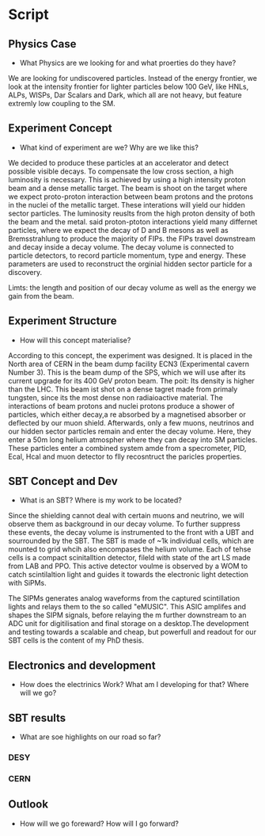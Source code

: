 # Script

## Physics Case

- What Physics are we looking for and what proerties do they have?

We are looking for undiscovered particles. Instead of the energy frontier, we look at the intensity frontier for lighter particles below 100 GeV, like HNLs, ALPs, WISPs, Dar Scalars and Dark, which all are not heavy, but feature extremly low coupling to the SM.


## Experiment Concept

- What kind of experiment are we? Why are we like this?

We decided to produce these particles at an accelerator and detect possible visible decays. To compensate the low cross section, a high luminosity is necessary. This is achieved by using a high intensity proton beam and a dense metallic target. The beam is shoot on the target where we expect proto-proton interaction between beam protons and the protons in the nuclei of the metallic target. These interations will yield our hidden sector particles. The luminosity reuslts from the high proton density of both the beam and the metal. said proton-ptoton interactions yield many differnet particles, where we expect the decay of D and B mesons as well as Bremsstrahlung to produce the majority of FIPs. the FIPs travel downstream and decay inside a decay volume. The decay volume is connected to particle detectors, to record particle momentum, type and energy. These parameters are used to reconstruct the orginial hidden sector particle for a discovery.

Limts: the length and position of our decay volume as well as the energy we gain from the beam.

## Experiment Structure 

- How will this concept materialise?

According to this concept, the experiment was designed. It is placed in the North area of CERN in the beam dump facility ECN3 (Experimental cavern Number 3). This is the beam dump of the SPS, which we will use after its current upgrade for its 400 GeV proton beam. The poit: Its density is higher than the LHC. This beam ist shot on a dense tagret made from primaly tungsten, since its the most dense non radiaioactive material. The interactions of beam protons and nuclei protons produce a shower of particles, which either decay,a re absorbed by a magnetised absorber or deflected by our muon shield. Afterwards, only a few muons, neutrinos and our hidden sector particles remain and enter the decay volume. Here, they enter a 50m long helium atmospher where they can decay into SM particles. These particles enter a combined system amde from a specrometer, PID, Ecal, Hcal and muon detector to flly recosntruct the paricles properties.

## SBT Concept and Dev

- What is an SBT? Where is my work to be located?

Since the shielding cannot deal with certain muons and neutrino, we will observe them as background in our decay volume. To further suppress these events, the decay volume is instrumented to the front with a UBT and sourrounded by the SBT. The SBT is made of ~1k individual cells, which are mounted to grid whcih also encompases the helium volume. Each of tehse cells is a compact scinitalltion detector, fileld with state of the art LS made from LAB and PPO. This active detector voulme is observed by a WOM to catch scintilaltion light and guides it towards the electronic light detection with SiPMs.

The SIPMs generates analog waveforms from the captured scintillation lights and relays them to the so called "eMUSIC". This ASIC amplifes and shapes the SIPM signals, before relaying the m further downstream to an ADC unit for digitilisation and final storage on a desktop.The development and testing towards a scalable and cheap, but powerfull and  readout for our SBT cells is the content of my PhD thesis.



## Electronics and development

- How does the electrinics Work? What am I developing for that? Where will we go?

## SBT results

- What are soe highlights on our road so far?

### DESY


### CERN



## Outlook

- How will we go foreward? How will I go forward?
